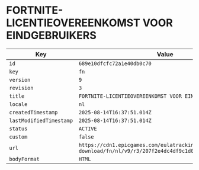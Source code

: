# FORTNITE-LICENTIEOVEREENKOMST VOOR EINDGEBRUIKERS

| Key | Value |
| --- | ----- |
| `id` | `689e10dfcfc72a1e40db0c70` |
| `key` | `fn` |
| `version` | `9` |
| `revision` | `3` |
| `title` | `FORTNITE-LICENTIEOVEREENKOMST VOOR EINDGEBRUIKERS` |
| `locale` | `nl` |
| `createdTimestamp` | `2025-08-14T16:37:51.014Z` |
| `lastModifiedTimestamp` | `2025-08-14T16:37:51.014Z` |
| `status` | `ACTIVE` |
| `custom` | `false` |
| `url` | `https://cdn1.epicgames.com/eulatracking-download/fn/nl/v9/r3/207f2e4dc4df9c1d08e8aff69750e178.pdf` |
| `bodyFormat` | `HTML` |
